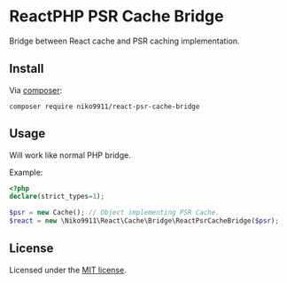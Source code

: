 # ReactPHP PSR Cache Bridge

Bridge between React cache and PSR caching implementation.


## Install

Via [composer](http://getcomposer.org):

```shell
composer require niko9911/react-psr-cache-bridge
```

## Usage

Will work like normal PHP bridge.

Example:
```php
<?php
declare(strict_types=1);

$psr = new Cache(); // Object implementing PSR Cache.
$react = new \Niko9911\React\Cache\Bridge\ReactPsrCacheBridge($psr); 

```

## License

Licensed under the [MIT license](http://opensource.org/licenses/MIT).
